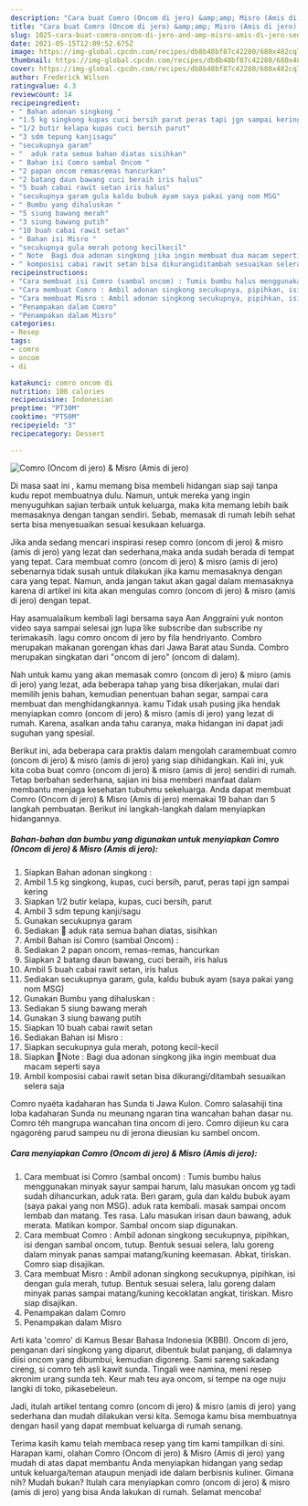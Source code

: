```yaml
---
description: "Cara buat Comro (Oncom di jero) &amp;amp; Misro (Amis di jero) Sederhana Untuk Jualan"
title: "Cara buat Comro (Oncom di jero) &amp;amp; Misro (Amis di jero) Sederhana Untuk Jualan"
slug: 1025-cara-buat-comro-oncom-di-jero-and-amp-misro-amis-di-jero-sederhana-untuk-jualan
date: 2021-05-15T12:09:52.675Z
image: https://img-global.cpcdn.com/recipes/db8b48bf87c42280/680x482cq70/comro-oncom-di-jero-misro-amis-di-jero-foto-resep-utama.jpg
thumbnail: https://img-global.cpcdn.com/recipes/db8b48bf87c42280/680x482cq70/comro-oncom-di-jero-misro-amis-di-jero-foto-resep-utama.jpg
cover: https://img-global.cpcdn.com/recipes/db8b48bf87c42280/680x482cq70/comro-oncom-di-jero-misro-amis-di-jero-foto-resep-utama.jpg
author: Frederick Wilson
ratingvalue: 4.3
reviewcount: 14
recipeingredient:
- " Bahan adonan singkong "
- "1.5 kg singkong kupas cuci bersih parut peras tapi jgn sampai kering"
- "1/2 butir kelapa kupas cuci bersih parut"
- "3 sdm tepung kanjisagu"
- "secukupnya garam"
- "  aduk rata semua bahan diatas sisihkan"
- " Bahan isi Comro sambal Oncom "
- "2 papan oncom remasremas hancurkan"
- "2 batang daun bawang cuci beraih iris halus"
- "5 buah cabai rawit setan iris halus"
- "secukupnya garam gula kaldu bubuk ayam saya pakai yang nom MSG"
- " Bumbu yang dihaluskan "
- "5 siung bawang merah"
- "3 siung bawang putih"
- "10 buah cabai rawit setan"
- " Bahan isi Misro "
- "secukupnya gula merah potong kecilkecil"
- " Note  Bagi dua adonan singkong jika ingin membuat dua macam seperti saya"
- " komposisi cabai rawit setan bisa dikurangiditambah sesuaikan selera saja"
recipeinstructions:
- "Cara membuat isi Comro (sambal oncom) : Tumis bumbu halus menggunakan minyak sayur sampai harum, lalu masukan oncom yg tadi sudah dihancurkan, aduk rata. Beri garam, gula dan kaldu bubuk ayam (saya pakai yang non MSG). aduk rata kembali. masak sampai oncom lembab dan matang. Tes rasa. Lalu masukan irisan daun bawang, aduk merata. Matikan kompor. Sambal oncom siap digunakan."
- "Cara membuat Comro : Ambil adonan singkong secukupnya, pipihkan, isi dengan sambal oncom, tutup. Bentuk sesuai selera, lalu goreng dalam minyak panas sampai matang/kuning keemasan. Abkat, tiriskan. Comro siap disajikan."
- "Cara membuat Misro : Ambil adonan singkong secukupnya, pipihkan, isi dengan gula merah, tutup. Bentuk sesuai selera, lalu goreng dalam minyak panas sampai matang/kuning kecoklatan angkat, tiriskan. Misro siap disajikan."
- "Penampakan dalam Comro"
- "Penampakan dalam Misro"
categories:
- Resep
tags:
- comro
- oncom
- di

katakunci: comro oncom di 
nutrition: 100 calories
recipecuisine: Indonesian
preptime: "PT30M"
cooktime: "PT50M"
recipeyield: "3"
recipecategory: Dessert

---
```



![Comro (Oncom di jero) &amp; Misro (Amis di jero)](https://img-global.cpcdn.com/recipes/db8b48bf87c42280/680x482cq70/comro-oncom-di-jero-misro-amis-di-jero-foto-resep-utama.jpg)

Di masa  saat ini , kamu memang bisa membeli hidangan siap saji tanpa kudu repot membuatnya dulu. Namun, untuk mereka yang ingin menyuguhkan sajian terbaik untuk keluarga, maka kita memang lebih baik memasaknya dengan tangan sendiri. Sebab, memasak di rumah lebih sehat serta bisa menyesuaikan sesuai kesukaan keluarga.

Jika anda sedang mencari inspirasi resep comro (oncom di jero) &amp; misro (amis di jero) yang lezat dan sederhana,maka anda sudah berada di tempat yang tepat. Cara membuat comro (oncom di jero) &amp; misro (amis di jero)  sebenarnya tidak susah untuk dilakukan jika kamu memasaknya dengan cara yang tepat. Namun, anda jangan takut akan gagal dalam memasaknya 
karena di artikel ini kita akan mengulas comro (oncom di jero) &amp; misro (amis di jero) dengan tepat.  

Hay asamualaikum kembali lagi bersama saya Aan Anggraini yuk nonton video saya sampai selesai jgn lupa like subscribe dan subscribe ny terimakasih. lagu comro oncom di jero by fila hendriyanto. Combro merupakan makanan gorengan khas dari Jawa Barat atau Sunda. Combro merupakan singkatan dari &#34;oncom di jero&#34; (oncom di dalam).

Nah untuk kamu yang akan memasak comro (oncom di jero) &amp; misro (amis di jero) yang lezat, ada beberapa tahap yang bisa dikerjakan, mulai dari memilih jenis bahan, kemudian penentuan bahan segar, sampai cara membuat dan menghidangkannya. kamu Tidak usah pusing jika hendak menyiapkan comro (oncom di jero) &amp; misro (amis di jero) yang lezat di rumah. Karena, asalkan anda  tahu caranya, maka hidangan ini dapat jadi suguhan yang spesial.

Berikut ini, ada beberapa cara praktis  dalam mengolah caramembuat comro (oncom di jero) &amp; misro (amis di jero) yang siap dihidangkan. Kali ini, yuk kita coba buat comro (oncom di jero) &amp; misro (amis di jero) sendiri di rumah. Tetap berbahan sederhana, sajian ini bisa memberi manfaat dalam membantu menjaga kesehatan tubuhmu sekeluarga. Anda dapat membuat Comro (Oncom di jero) &amp; Misro (Amis di jero) memakai 19 bahan dan 5 langkah pembuatan. Berikut ini langkah-langkah dalam menyiapkan hidangannya.

<!--inarticleads1-->

##### Bahan-bahan dan bumbu yang digunakan untuk menyiapkan Comro (Oncom di jero) &amp; Misro (Amis di jero):

1. Siapkan  Bahan adonan singkong :
1. Ambil 1.5 kg singkong, kupas, cuci bersih, parut, peras tapi jgn sampai kering
1. Siapkan 1/2 butir kelapa, kupas, cuci bersih, parut
1. Ambil 3 sdm tepung kanji/sagu
1. Gunakan secukupnya garam
1. Sediakan  🍠 aduk rata semua bahan diatas, sisihkan
1. Ambil  Bahan isi Comro (sambal Oncom) :
1. Sediakan 2 papan oncom, remas-remas, hancurkan
1. Siapkan 2 batang daun bawang, cuci beraih, iris halus
1. Ambil 5 buah cabai rawit setan, iris halus
1. Sediakan secukupnya garam, gula, kaldu bubuk ayam (saya pakai yang nom MSG)
1. Gunakan  Bumbu yang dihaluskan :
1. Sediakan 5 siung bawang merah
1. Gunakan 3 siung bawang putih
1. Siapkan 10 buah cabai rawit setan
1. Sediakan  Bahan isi Misro :
1. Siapkan secukupnya gula merah, potong kecil-kecil
1. Siapkan  🍠Note : Bagi dua adonan singkong jika ingin membuat dua macam seperti saya
1. Ambil  komposisi cabai rawit setan bisa dikurangi/ditambah sesuaikan selera saja


Comro nyaéta kadaharan has Sunda ti Jawa Kulon. Comro salasahiji tina loba kadaharan Sunda nu meunang ngaran tina wancahan bahan dasar nu. Comro téh mangrupa wancahan tina oncom di jero. Comro dijieun ku cara ngagoréng parud sampeu nu di jerona dieusian ku sambel oncom. 

<!--inarticleads2-->

##### Cara menyiapkan Comro (Oncom di jero) &amp; Misro (Amis di jero):

1. Cara membuat isi Comro (sambal oncom) : Tumis bumbu halus menggunakan minyak sayur sampai harum, lalu masukan oncom yg tadi sudah dihancurkan, aduk rata. Beri garam, gula dan kaldu bubuk ayam (saya pakai yang non MSG). aduk rata kembali. masak sampai oncom lembab dan matang. Tes rasa. Lalu masukan irisan daun bawang, aduk merata. Matikan kompor. Sambal oncom siap digunakan.
1. Cara membuat Comro : Ambil adonan singkong secukupnya, pipihkan, isi dengan sambal oncom, tutup. Bentuk sesuai selera, lalu goreng dalam minyak panas sampai matang/kuning keemasan. Abkat, tiriskan. Comro siap disajikan.
1. Cara membuat Misro : Ambil adonan singkong secukupnya, pipihkan, isi dengan gula merah, tutup. Bentuk sesuai selera, lalu goreng dalam minyak panas sampai matang/kuning kecoklatan angkat, tiriskan. Misro siap disajikan.
1. Penampakan dalam Comro
1. Penampakan dalam Misro


Arti kata &#39;comro&#39; di Kamus Besar Bahasa Indonesia (KBBI). Oncom di jero, penganan dari singkong yang diparut, dibentuk bulat panjang, di dalamnya diisi oncom yang dibumbui, kemudian digoreng. Sami sareng sakadang cireng, si comro teh asli kawit sunda. Tingali wee namina, meni resep akronim urang sunda teh. Keur mah teu aya oncom, si tempe na oge nuju langki di toko, pikasebeleun. 

Jadi, itulah artikel tentang  comro (oncom di jero) &amp; misro (amis di jero)  yang sederhana dan mudah dilakukan versi kita. Semoga kamu bisa membuatnya dengan hasil yang dapat membuat keluarga di rumah senang. 

Terima kasih kamu telah membaca resep yang tim kami tampilkan di sini. Harapan kami, olahan  Comro (Oncom di jero) &amp; Misro (Amis di jero) yang mudah di atas dapat membantu Anda menyiapkan hidangan yang sedap untuk keluarga/teman ataupun menjadi ide dalam berbisnis kuliner. Gimana nih? Mudah bukan? Itulah cara menyiapkan comro (oncom di jero) &amp; misro (amis di jero) yang bisa Anda lakukan di rumah. Selamat mencoba!


